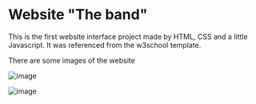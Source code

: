 # Website "The band" 

This is the first website interface project made by HTML, CSS and a little Javascript. It was referenced from the w3school template. 

There are some images of the website

![image](https://user-images.githubusercontent.com/97439051/179960812-4d2d21db-0d90-4cbe-a3e5-7f6e7aad159f.png)

![image](https://user-images.githubusercontent.com/97439051/179960410-227c483e-743b-4c48-a5c0-550e25c0d21e.png)
